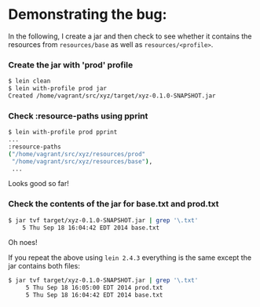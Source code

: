 # Demonstrating the bug:

In the following, I create a jar and then check to see whether it contains the
resources from `resources/base` as well as `resources/<profile>`.

### Create the jar with 'prod' profile

```bash
$ lein clean
$ lein with-profile prod jar
Created /home/vagrant/src/xyz/target/xyz-0.1.0-SNAPSHOT.jar
```

### Check :resource-paths using pprint

```bash
$ lein with-profile prod pprint
...
:resource-paths
("/home/vagrant/src/xyz/resources/prod"
 "/home/vagrant/src/xyz/resources/base"),
 ...
 ```

 Looks good so far!

### Check the contents of the jar for base.txt and prod.txt

 ```bash
$ jar tvf target/xyz-0.1.0-SNAPSHOT.jar | grep '\.txt'
     5 Thu Sep 18 16:04:42 EDT 2014 base.txt
```

Oh noes!

If you repeat the above using `lein 2.4.3` everything is the same except
the jar contains both files:


```bash
$ jar tvf target/xyz-0.1.0-SNAPSHOT.jar | grep '\.txt'
     5 Thu Sep 18 16:05:00 EDT 2014 prod.txt
     5 Thu Sep 18 16:04:42 EDT 2014 base.txt
```
